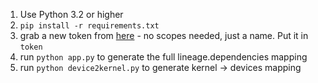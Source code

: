 1. Use Python 3.2 or higher
2. `pip install -r requirements.txt`
3. grab a new token from [here](https://github.com/settings/tokens) - no scopes needed, just a name. Put it in `token`
4. run `python app.py` to generate the full lineage.dependencies mapping
5. run `python device2kernel.py` to generate kernel -> devices mapping
